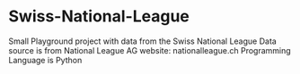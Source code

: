 # Swiss-National-League
Small Playground project with data from the Swiss National League
Data source is from National League AG website: nationalleague.ch
Programming Language is Python

